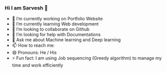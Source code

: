 ### Hi I am Sarvesh 👋

- 🔭 I’m currently working on Portfolio Website
- 🌱 I’m currently learning Web development 
- 👯 I’m looking to collaborate on Github
- 🤔 I’m looking for help with Documentations
- 💬 Ask me about Machine learning and Deep learning
- 📫 How to reach me: 
- 😄 Pronouns: He / His
- ⚡ Fun fact: I am using Job sequencing (Greedy algorithm) to manage my time and work efficiently
